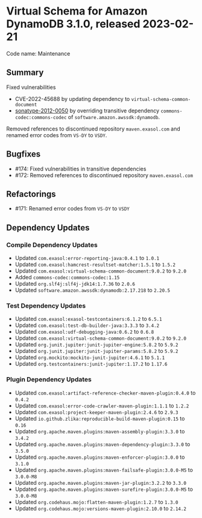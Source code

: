 # Virtual Schema for Amazon DynamoDB 3.1.0, released 2023-02-21

Code name: Maintenance

## Summary

Fixed vulnerabilities
* CVE-2022-45688 by updating dependency to `virtual-schema-common-document`
* [sonatype-2012-0050](https://ossindex.sonatype.org/vulnerability/sonatype-2012-0050) by overriding transitive dependency `commons-codec:commons-codec` of `software.amazon.awssdk:dynamodb`.

Removed references to discontinued repository `maven.exasol.com` and renamed error codes from `VS-DY` to `VSDY`.

## Bugfixes

* #174: Fixed vulnerabilities in transitive dependencies
* #172: Removed references to discontinued repository `maven.exasol.com`

## Refactorings

* #171: Renamed error codes from `VS-DY` to `VSDY`

## Dependency Updates

### Compile Dependency Updates

* Updated `com.exasol:error-reporting-java:0.4.1` to `1.0.1`
* Updated `com.exasol:hamcrest-resultset-matcher:1.5.1` to `1.5.2`
* Updated `com.exasol:virtual-schema-common-document:9.0.2` to `9.2.0`
* Added `commons-codec:commons-codec:1.15`
* Updated `org.slf4j:slf4j-jdk14:1.7.36` to `2.0.6`
* Updated `software.amazon.awssdk:dynamodb:2.17.218` to `2.20.5`

### Test Dependency Updates

* Updated `com.exasol:exasol-testcontainers:6.1.2` to `6.5.1`
* Updated `com.exasol:test-db-builder-java:3.3.3` to `3.4.2`
* Updated `com.exasol:udf-debugging-java:0.6.2` to `0.6.8`
* Updated `com.exasol:virtual-schema-common-document:9.0.2` to `9.2.0`
* Updated `org.junit.jupiter:junit-jupiter-engine:5.8.2` to `5.9.2`
* Updated `org.junit.jupiter:junit-jupiter-params:5.8.2` to `5.9.2`
* Updated `org.mockito:mockito-junit-jupiter:4.6.1` to `5.1.1`
* Updated `org.testcontainers:junit-jupiter:1.17.2` to `1.17.6`

### Plugin Dependency Updates

* Updated `com.exasol:artifact-reference-checker-maven-plugin:0.4.0` to `0.4.2`
* Updated `com.exasol:error-code-crawler-maven-plugin:1.1.1` to `1.2.2`
* Updated `com.exasol:project-keeper-maven-plugin:2.4.6` to `2.9.3`
* Updated `io.github.zlika:reproducible-build-maven-plugin:0.15` to `0.16`
* Updated `org.apache.maven.plugins:maven-assembly-plugin:3.3.0` to `3.4.2`
* Updated `org.apache.maven.plugins:maven-dependency-plugin:3.3.0` to `3.5.0`
* Updated `org.apache.maven.plugins:maven-enforcer-plugin:3.0.0` to `3.1.0`
* Updated `org.apache.maven.plugins:maven-failsafe-plugin:3.0.0-M5` to `3.0.0-M8`
* Updated `org.apache.maven.plugins:maven-jar-plugin:3.2.2` to `3.3.0`
* Updated `org.apache.maven.plugins:maven-surefire-plugin:3.0.0-M5` to `3.0.0-M8`
* Updated `org.codehaus.mojo:flatten-maven-plugin:1.2.7` to `1.3.0`
* Updated `org.codehaus.mojo:versions-maven-plugin:2.10.0` to `2.14.2`

